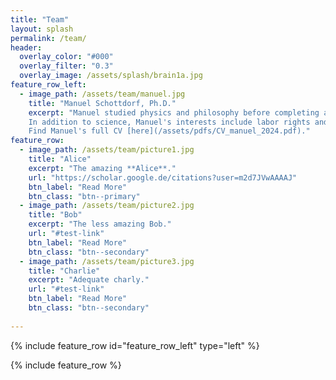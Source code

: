 ```yaml
---
title: "Team"
layout: splash
permalink: /team/
header:
  overlay_color: "#000"
  overlay_filter: "0.3"
  overlay_image: /assets/splash/brain1a.jpg
feature_row_left:
  - image_path: /assets/team/manuel.jpg
    title: "Manuel Schottdorf, Ph.D."
    excerpt: "Manuel studied physics and philosophy before completing a PhD at Max Planck in Germany. For his postdoc, he joined David Tank and Carlos Brody in Princeton. Manuel won numerous awards over the years, among them a Boehringer Ingelheim Fonds PhD Fellowship, an Otto Hahn medal, and a Burroughs Wellcome Fund's Career Award.<br/>
    In addition to science, Manuel's interests include labor rights and he was an organizing committee member for the postdoc union at Princeton.<br/><br/>
    Find Manuel's full CV [here](/assets/pdfs/CV_manuel_2024.pdf)."
feature_row:
  - image_path: /assets/team/picture1.jpg
    title: "Alice"
    excerpt: "The amazing **Alice**."
    url: "https://scholar.google.de/citations?user=m2d7JVwAAAAJ"
    btn_label: "Read More"
    btn_class: "btn--primary"
  - image_path: /assets/team/picture2.jpg
    title: "Bob"
    excerpt: "The less amazing Bob."
    url: "#test-link"
    btn_label: "Read More"
    btn_class: "btn--secondary"
  - image_path: /assets/team/picture3.jpg
    title: "Charlie"
    excerpt: "Adequate charly."
    url: "#test-link"
    btn_label: "Read More"
    btn_class: "btn--secondary"
  
---
```


{% include feature_row id="feature_row_left" type="left" %}

{% include feature_row %}

